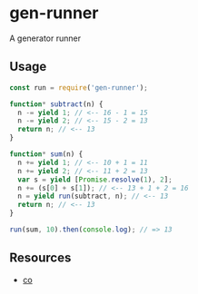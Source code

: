 gen-runner
==========

A generator runner

## Usage
```js
const run = require('gen-runner');

function* subtract(n) {
  n -= yield 1; // <-- 16 - 1 = 15
  n -= yield 2; // <-- 15 - 2 = 13 
  return n; // <-- 13
}

function* sum(n) {
  n += yield 1; // <-- 10 + 1 = 11
  n += yield 2; // <-- 11 + 2 = 13
  var s = yield [Promise.resolve(1), 2];
  n += (s[0] + s[1]); // <-- 13 + 1 + 2 = 16
  n = yield run(subtract, n); // <-- 13
  return n; // <-- 13
}

run(sum, 10).then(console.log); // => 13
```

## Resources
- [co](https://github.com/tj/co)